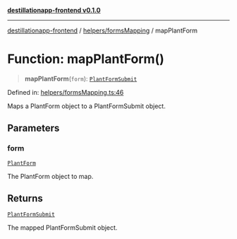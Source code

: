 [**destillationapp-frontend v0.1.0**](../../../README.md)

***

[destillationapp-frontend](../../../modules.md) / [helpers/formsMapping](../README.md) / mapPlantForm

# Function: mapPlantForm()

> **mapPlantForm**(`form`): [`PlantFormSubmit`](../../../types/forms/plantForm/interfaces/PlantFormSubmit.md)

Defined in: [helpers/formsMapping.ts:46](https://github.com/DestillApp/main/blob/be94b1d93681946bd573e84cd8381ba32cee62b9/frontend/src/helpers/formsMapping.ts#L46)

Maps a PlantForm object to a PlantFormSubmit object.

## Parameters

### form

[`PlantForm`](../../../types/forms/plantForm/interfaces/PlantForm.md)

The PlantForm object to map.

## Returns

[`PlantFormSubmit`](../../../types/forms/plantForm/interfaces/PlantFormSubmit.md)

The mapped PlantFormSubmit object.
